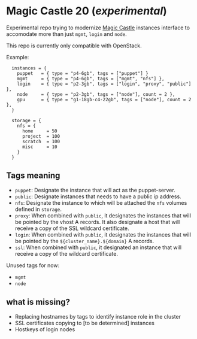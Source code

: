 # Magic Castle 20 (_experimental_)

Experimental repo trying to modernize
[Magic Castle](https://www.github.com/ComputeCanada/magic_castle)
instances interface to accomodate more than just
`mgmt`, `login` and `node`.

This repo is currently only compatible with OpenStack.

Example:
```
  instances = {
    puppet   = { type = "p4-6gb", tags = ["puppet"] }
    mgmt     = { type = "p4-6gb", tags = ["mgmt", "nfs"] },
    login    = { type = "p2-3gb", tags = ["login", "proxy", "public"] },
    node     = { type = "p2-3gb", tags = ["node"], count = 2 },
    gpu      = { type = "g1-18gb-c4-22gb", tags = ["node"], count = 2  },
  }

  storage = {
    nfs = {
      home     = 50
      project  = 100
      scratch  = 100
      misc     = 10
    }
  }
```

## Tags meaning

- `puppet`: Designate the instance that will act as the puppet-server.
- `public`: Designate instances that needs to have a public ip address.
- `nfs`: Designate the instance to which will be attached the `nfs` volumes
defined in `storage`.
- `proxy`: When combined with `public`, it designates the instances that will be pointed by the vhost A records. It also designate a host that will receive a copy of the SSL wildcard certificate.
- `login`: When combined with `public`, it designates the instances that will be pointed by the `${cluster_name}.${domain}` A records.
- `ssl`: When combined with `public`, it designated an instance that will receive a copy of the wildcard certificate.


Unused tags for now:
- `mgmt`
- `node`

## what is missing?

- Replacing hostnames by tags to identify instance role in the cluster
- SSL certificates copying to [to be determined] instances
- Hostkeys of login nodes 